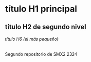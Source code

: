 # título H1 principal

## título H2 de segundo nivel

###### título H6 (el más pequeño)

Segundo repositorio de SMX2 2324
